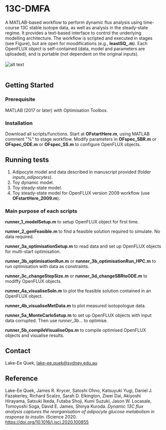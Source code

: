 # 13C-DMFA
A MATLAB-based workflow to perform dynamic flux analysis using time-course 13C stable isotope data, as well as analysis in the steady-state regime. It provides a text-based interface to control the underlying modelling architecture. The workflow is scripted and executed in stages (see Figure), but are open for moodifications (e.g., **leastSQ_.m**). Each OpenFLUX object is self-contained (data, model and parameters are uploaded), and is portable (not dependent on the original inputs).
<br />
<br />
![alt text](https://github.com/lakeeeq/OpenFLUX/blob/master/OpenFLUX%20workflow.png)
<br />
<br />
## Getting Started
### Prerequisite
MATLAB (2017 or later) with Optimisation Toolbox.

### Installation
Download all scripts/functions. Start at **OFstartHere.m**, using MATLAB comment "%" to stage workflow. Modify parameters in **OFspec_SBR.m** or **OFspec_ODE.m** or **OFspec_SS.m** to configure OpenFLUX objects.

## Running tests
1. Adipocyte model and data described in manuscript provided (folder *inputs_adipocytes*).
2. Toy dynamic model.
3. Toy steady-state model.
4. Toy steady-state model for OpenFLUX version 2009 workflow (use **OFstartHere_2009.m**).

### Main purpose of each scripts
**runner_1_modelSetup.m** to setup OpenFLUX object for first time.

**runner_2_genFeasible.m** to find a feasible solution required to simulate. No data required.

**runner_3a_optimisationSetup.m** to read data and set up OpenFLUX objects for multi-start optimisation.

**runner_3b_optimisationRun.m** or **runner_3b_optimisationRun_HPC.m** to run optimisation with data as constraints.

**runner_3c_changeStepSize.m** or **runner_3d_changeSBRtoODE.m** to modiffy OpenFLUX objects.

**runner_4a_visualiseSoln.m** to plot the feasible solution contained in an OpenFLUX object.

**runner_4b_visualiseMetData.m** to plot measured isotopologue data.

**runner_5a_MonteCarloSetup.m** to set up OpenFLUX objects with input data corrupted. Then use *runner_3b...* to optimise.

**runner_5b_compileVisualiseOps.m** to compile optimised OpenFLUX objects and visualise results.

## Contact
Lake-Ee Quek, lake-ee.quek@sydney.edu.au

## Reference
Lake-Ee Quek, James R. Krycer, Satoshi Ohno, Katsuyuki  Yugi, Daniel J. Fazakerley, Richard Scalzo, Sarah D. Elkington, Ziwei Dai, Akiyoshi Hirayama, Satsuki Ikeda, Futaba Shoji, Kumi Suzuki, Jason W. Locasale, Tomoyoshi Soga, David E. James, Shinya Kuroda. *Dynamic 13C flux analysis captures the reorganisation of adipocyte glucose metabolism in response to insulin*. iScience 2020.
https://doi.org/10.1016/j.isci.2020.100855

